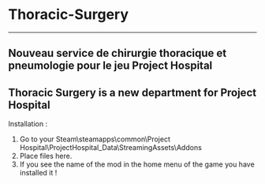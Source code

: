 # Thoracic-Surgery
------
Nouveau service de chirurgie thoracique et pneumologie pour le jeu Project Hospital
------
Thoracic Surgery is a new department for Project Hospital
-----

Installation :

1. Go to your Steam\steamapps\common\Project Hospital\ProjectHospital_Data\StreamingAssets\Addons
2. Place files here.
3. If you see the name of the mod in the home menu of the game you have installed it !
